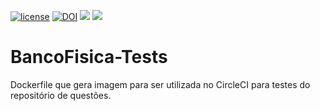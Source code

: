 
[![license](https://img.shields.io/badge/license-GPLv2-blue.svg)](https://opensource.org/licenses/GPL-2.0)
[![DOI](https://zenodo.org/badge/135340217.svg)](https://zenodo.org/badge/latestdoi/135340217)
[![](https://images.microbadger.com/badges/image/flaviobarros/bancofisica-tests.svg)](https://microbadger.com/images/flaviobarros/bancofisica-tests "Get your own image badge on microbadger.com")
[![](https://images.microbadger.com/badges/version/flaviobarros/bancofisica-tests.svg)](https://microbadger.com/images/flaviobarros/bancofisica-tests "Get your own version badge on microbadger.com")

# BancoFisica-Tests
Dockerfile que gera imagem para ser utilizada no CircleCI para testes do repositório de questões.

